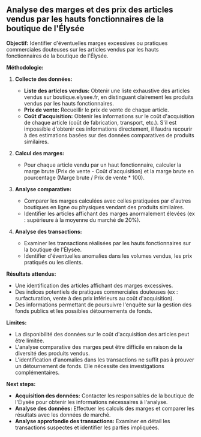 ## Analyse des marges et des prix des articles vendus par les hauts fonctionnaires de la boutique de l'Élysée

**Objectif:** Identifier d'éventuelles marges excessives ou pratiques commerciales douteuses sur les articles vendus par les hauts fonctionnaires de la boutique de l'Élysée.

**Méthodologie:**

1. **Collecte des données:**

    * **Liste des articles vendus:** Obtenir une liste exhaustive des articles vendus sur boutique.elysee.fr, en distinguant clairement les produits vendus par les hauts fonctionnaires.
    * **Prix de vente:** Recueillir le prix de vente de chaque article.
    * **Coût d'acquisition:** Obtenir les informations sur le coût d'acquisition de chaque article (coût de fabrication, transport, etc.). S'il est impossible d'obtenir ces informations directement, il faudra recourir à des estimations basées sur des données comparatives de produits similaires.

2. **Calcul des marges:**

    * Pour chaque article vendu par un haut fonctionnaire, calculer la marge brute (Prix de vente - Coût d'acquisition) et la marge brute en pourcentage (Marge brute / Prix de vente * 100).

3. **Analyse comparative:**

    * Comparer les marges calculées avec celles pratiquées par d'autres boutiques en ligne ou physiques vendant des produits similaires.
    * Identifier les articles affichant des marges anormalement élevées (ex : supérieure à la moyenne du marché de 20%).

4. **Analyse des transactions:**

    * Examiner les transactions réalisées par les hauts fonctionnaires sur la boutique de l'Élysée.
    * Identifier d'éventuelles anomalies dans les volumes vendus, les prix pratiqués ou les clients.


**Résultats attendus:**

* Une identification des articles affichant des marges excessives.
* Des indices potentiels de pratiques commerciales douteuses (ex : surfacturation, vente à des prix inférieurs au coût d'acquisition).
* Des informations permettant de poursuivre l'enquête sur la gestion des fonds publics et les possibles détournements de fonds.

**Limites:**

* La disponibilité des données sur le coût d'acquisition des articles peut être limitée.
* L'analyse comparative des marges peut être difficile en raison de la diversité des produits vendus.
* L'identification d'anomalies dans les transactions ne suffit pas à prouver un détournement de fonds. Elle nécessite des investigations complémentaires.



**Next steps:**

* **Acquisition des données:** Contacter les responsables de la boutique de l'Élysée pour obtenir les informations nécessaires à l'analyse.
* **Analyse des données:** Effectuer les calculs des marges et comparer les résultats avec les données de marché.
* **Analyse approfondie des transactions:** Examiner en détail les transactions suspectes et identifier les parties impliquées.



